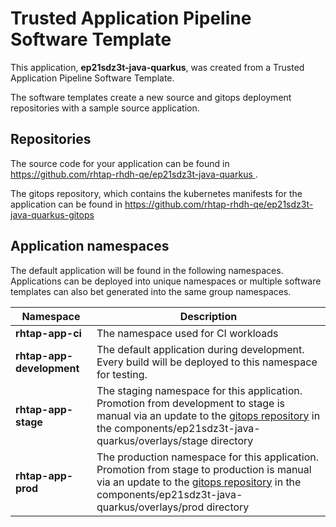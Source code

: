 # Trusted Application Pipeline Software Template

This application, **ep21sdz3t-java-quarkus**, was created from a Trusted Application Pipeline Software Template.

The software templates create a new source and gitops deployment repositories with a sample source application. 

## Repositories

The source code for your application can be found in [https://github.com/rhtap-rhdh-qe/ep21sdz3t-java-quarkus ](https://github.com/rhtap-rhdh-qe/ep21sdz3t-java-quarkus ).
 
The gitops repository, which contains the kubernetes manifests for the application can be found in 
[https://github.com/rhtap-rhdh-qe/ep21sdz3t-java-quarkus-gitops ](https://github.com/rhtap-rhdh-qe/ep21sdz3t-java-quarkus-gitops ) 

## Application namespaces 

The default application will be found in the following namespaces. Applications can be deployed into unique namespaces or multiple software templates can also bet generated into the same group namespaces.  

|  Namespace   |  Description   |  
| -------- | -------- |
| **rhtap-app-ci** | The namespace used for CI workloads |
| **rhtap-app-development** | The default application during development. Every build will be deployed to this namespace for testing. |
| **rhtap-app-stage** | The staging namespace for this application. Promotion from development to stage is manual via an update to the [gitops repository](https://github.com/rhtap-rhdh-qe/ep21sdz3t-java-quarkus-gitops ) in the components/ep21sdz3t-java-quarkus/overlays/stage directory |
| **rhtap-app-prod** | The production namespace for this application. Promotion from stage to production is manual via an update to the [gitops repository](https://github.com/rhtap-rhdh-qe/ep21sdz3t-java-quarkus-gitops ) in the components/ep21sdz3t-java-quarkus/overlays/prod directory |